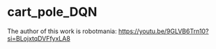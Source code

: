 # cart_pole_DQN
The author of this work is robotmania: https://youtu.be/9GLVB6Trn10?si=BLojxtqDVFfyxLA8
